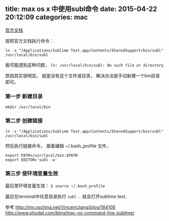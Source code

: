 title: max os x 中使用subl命令
date: 2015-04-22 20:12:09
categories: mac
---

[官方文档](https://www.sublimetext.com/docs/3/osx_command_line.html)

按照官方文档执行命令：

`ln -s "/Applications/Sublime Text.app/Contents/SharedSupport/bin/subl" /usr/local/bin/subl`

极可能遇到这种问题，
`ln: /usr/local/bin/subl: No such file or directory`

原因其实很明显， 就是没有这个文件或目录，
解决办法是手动新建一个bin目录即可。

### 第一步 新建目录

`mkdir /usr/local/bin`

### 第二步 创建链接

`ln -s "/Applications/Sublime Text.app/Contents/SharedSupport/bin/subl" /usr/local/bin/subl`

然后执行链接命令， 接着编辑 ~/.bash_profile 文件，

```shell
export PATH=/usr/local/bin:$PATH
export EDITOR='subl -w'
```

### 第三步 使环境变量生效

最后使环境变量生效：
`$ source ~/.bash_profile`

最后在terminal中任意目录执行 `subl .` 就会打开sublime text. 

参考
http://my.oschina.net/VincentJiang/blog/184108
http://www.phodal.com/blog/mac-os-command-line-sublime/
